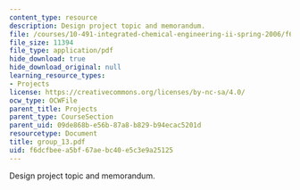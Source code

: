 ```yaml
---
content_type: resource
description: Design project topic and memorandum.
file: /courses/10-491-integrated-chemical-engineering-ii-spring-2006/f6dcfbeea5bf67aebc40e5c3e9a25125_group_13.pdf
file_size: 11394
file_type: application/pdf
hide_download: true
hide_download_original: null
learning_resource_types:
- Projects
license: https://creativecommons.org/licenses/by-nc-sa/4.0/
ocw_type: OCWFile
parent_title: Projects
parent_type: CourseSection
parent_uid: 09de868b-e56b-87a8-b829-b94ecac5201d
resourcetype: Document
title: group_13.pdf
uid: f6dcfbee-a5bf-67ae-bc40-e5c3e9a25125
---
```

Design project topic and memorandum.